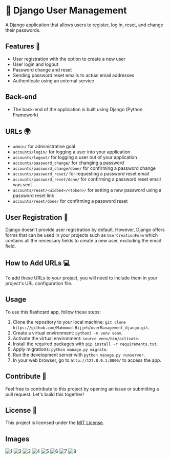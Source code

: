 # 🚀 Django User Management 
A Django application that allows users to register, log in, reset, and change their passwords. 

## Features 📌
- User registration with the option to create a new user
- User login and logout 
- Password change and reset 
- Sending password reset emails to actual email addresses 
- Authenticate using an external service 

## Back-end
- The back-end of the application is built using Django (Python Framework)

## URLs 🌍
- `admin/` for administrative goal
- `accounts/login/` for logging a user into your application 
- `accounts/logout/` for logging a user out of your application
- `accounts/password_change/` for changing a password 
- `accounts/password_change/done/` for confirming a password change 
- `accounts/password_reset/` for requesting a password reset email 
- `accounts/password_reset/done/` for confirming a password reset email was sent
- `accounts/reset/<uidb64>/<token>/` for setting a new password using a password reset link
- `accounts/reset/done/` for confirming a password reset 

## User Registration 📝
Django doesn’t provide user registration by default. However, Django offers forms that can be used in your projects such as `UserCreationForm` which contains all the necessary fields to create a new user, excluding the email field. 

## How to Add URLs 💻
To add these URLs to your project, you will need to include them in your project's URL configuration file. 

## Usage

To use this flashcard app, follow these steps:

1. Clone the repository to your local machine: 
`git clone https://github.com/Mahmoud-Hijjeh/userManagement_django.git`.
2. Create a virtual environment: `python3 -m venv venv`.
3. Activate the virtual environment: `source venv/bin/activate`.
4. Install the required packages with `pip install -r requirements.txt`.
5. Apply migrations: `python manage.py migrate`.
6. Run the development server with `python manage.py runserver`.
7. In your web browser, go to `http://127.0.0.1:8000/` to access the app.

## Contribute 🤝
Feel free to contribute to this project by opening an issue or submitting a pull request. Let's build this together! 

## License 📄
This project is licensed under the [MIT License](LICENSE.md).

## Images 
![1](https://user-images.githubusercontent.com/107920651/218275159-d34ecbdc-2678-4527-a0c8-cd14e1dd6e21.PNG)
![2](https://user-images.githubusercontent.com/107920651/218275165-726ca422-9fe4-49f6-ba77-3dfbc2cc1059.PNG)
![3](https://user-images.githubusercontent.com/107920651/218275171-7f4fd5ac-3bf6-437d-bcc9-a100c363928d.PNG)
![4](https://user-images.githubusercontent.com/107920651/218275179-3e9670fe-3bc2-4e9e-bc43-0b02333288ba.PNG)
![5](https://user-images.githubusercontent.com/107920651/218275181-a85a94a9-d0f8-4579-8880-31601d7e715a.PNG)
![6](https://user-images.githubusercontent.com/107920651/218275184-95cfbfba-2dd0-4bf5-834b-95bd64c6073a.PNG)
![7](https://user-images.githubusercontent.com/107920651/218275190-940857ae-c5f9-4bcf-a6ba-e2dadc3cda9c.PNG)
![8](https://user-images.githubusercontent.com/107920651/218275187-dbb46b0d-331c-4c3f-a4e8-45b3696e5621.PNG)
